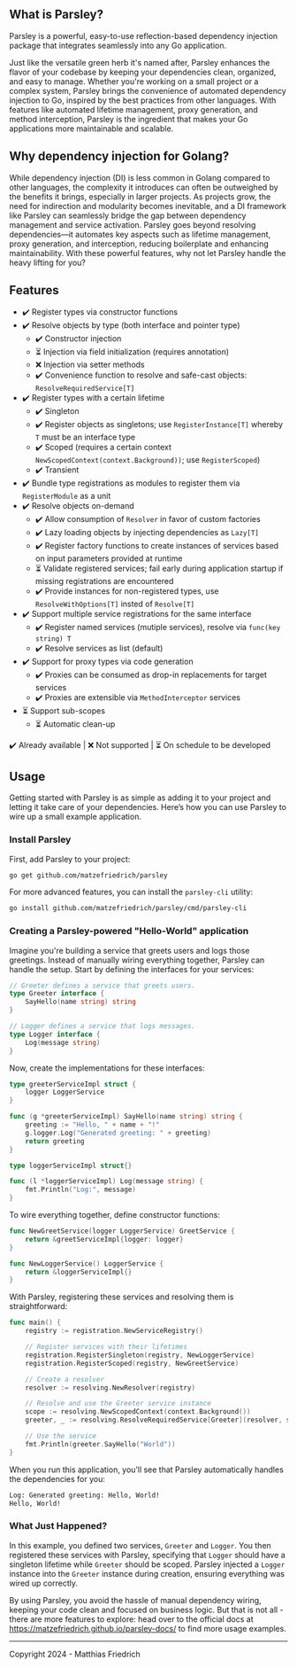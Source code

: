 ## What is Parsley?

Parsley is a powerful, easy-to-use reflection-based dependency injection package that integrates seamlessly into any Go application.

Just like the versatile green herb it's named after, Parsley enhances the flavor of your codebase by keeping your dependencies clean, organized, and easy to manage. Whether you're working on a small project or a complex system, Parsley brings the convenience of automated dependency injection to Go, inspired by the best practices from other languages. With features like automated lifetime management, proxy generation, and method interception, Parsley is the ingredient that makes your Go applications more maintainable and scalable.


## Why dependency injection for Golang?

While dependency injection (DI) is less common in Golang compared to other languages, the complexity it introduces can often be outweighed by the benefits it brings, especially in larger projects. As projects grow, the need for indirection and modularity becomes inevitable, and a DI framework like Parsley can seamlessly bridge the gap between dependency management and service activation. Parsley goes beyond resolving dependencies—it automates key aspects such as lifetime management, proxy generation, and interception, reducing boilerplate and enhancing maintainability. With these powerful features, why not let Parsley handle the heavy lifting for you?


## Features

- ✔️ Register types via constructor functions
- ✔️ Resolve objects by type (both interface and pointer type)
  - ✔️ Constructor injection
  - ⏳ Injection via field initialization (requires annotation)
  - ❌ Injection via setter methods
  - ✔️ Convenience function to resolve and safe-cast objects: `ResolveRequiredService[T]`
- ✔️ Register types with a certain lifetime
  - ✔️ Singleton
  - ✔️ Register objects as singletons; use `RegisterInstance[T]` whereby `T` must be an interface type
  - ✔️ Scoped (requires a certain context `NewScopedContext(context.Background))`; use `RegisterScoped`)
  - ✔️ Transient
- ✔️ Bundle type registrations as modules to register them via `RegisterModule` as a unit
- ✔️ Resolve objects on-demand
  - ✔️ Allow consumption of `Resolver` in favor of custom factories
  - ✔️ Lazy loading objects by injecting dependencies as `Lazy[T]`
  - ✔️ Register factory functions to create instances of services based on input parameters provided at runtime
  - ⏳ Validate registered services; fail early during application startup if missing registrations are encountered
  - ✔️ Provide instances for non-registered types, use `ResolveWithOptions[T]` insted of `Resolve[T]`
- ✔️ Support multiple service registrations for the same interface
  - ✔️ Register named services (mutiple services), resolve via `func(key string) T`
  - ✔️ Resolve services as list (default)
- ✔️ Support for proxy types via code generation
  - ✔️ Proxies can be consumed as drop-in replacements for target services
  - ✔️ Proxies are extensible via `MethodInterceptor` services
- ⏳ Support sub-scopes
  - ⏳ Automatic clean-up


✔️ Already available | ❌ Not supported | ⏳ On schedule to be developed


## Usage

Getting started with Parsley is as simple as adding it to your project and letting it take care of your dependencies. Here’s how you can use Parsley to wire up a small example application.

### Install Parsley

First, add Parsley to your project:

````sh
go get github.com/matzefriedrich/parsley
````

For more advanced features, you can install the `parsley-cli` utility:

````sh
go install github.com/matzefriedrich/parsley/cmd/parsley-cli
````

### Creating a Parsley-powered "Hello-World" application

Imagine you're building a service that greets users and logs those greetings. Instead of manually wiring everything together, Parsley can handle the setup. Start by defining the interfaces for your services:

````go
// Greeter defines a service that greets users.
type Greeter interface {
    SayHello(name string) string
}

// Logger defines a service that logs messages.
type Logger interface {
    Log(message string)
}
````

Now, create the implementations for these interfaces:

````go
type greeterServiceImpl struct {
    logger LoggerService
}

func (g *greeterServiceImpl) SayHello(name string) string {
    greeting := "Hello, " + name + "!"
    g.logger.Log("Generated greeting: " + greeting)
    return greeting
}

type loggerServiceImpl struct{}

func (l *loggerServiceImpl) Log(message string) {
    fmt.Println("Log:", message)
}
````

To wire everything together, define constructor functions:

````go
func NewGreetService(logger LoggerService) GreetService {
    return &greetServiceImpl{logger: logger}
}

func NewLoggerService() LoggerService {
    return &loggerServiceImpl{}
}
````

With Parsley, registering these services and resolving them is straightforward:

````go
func main() {
    registry := registration.NewServiceRegistry()

    // Register services with their lifetimes
    registration.RegisterSingleton(registry, NewLoggerService)
    registration.RegisterScoped(registry, NewGreetService)

    // Create a resolver
    resolver := resolving.NewResolver(registry)

    // Resolve and use the Greeter service instance
    scope := resolving.NewScopedContext(context.Background())
    greeter, _ := resolving.ResolveRequiredService[Greeter](resolver, scope)

    // Use the service
    fmt.Println(greeter.SayHello("World"))
}
````

When you run this application, you’ll see that Parsley automatically handles the dependencies for you:

````sh
Log: Generated greeting: Hello, World!
Hello, World!
````

### What Just Happened?

In this example, you defined two services, `Greeter` and `Logger`. You then registered these services with Parsley, specifying that `Logger` should have a singleton lifetime while `Greeter` should be scoped. Parsley injected a `Logger` instance into the `Greeter` instance during creation, ensuring everything was wired up correctly.

By using Parsley, you avoid the hassle of manual dependency wiring, keeping your code clean and focused on business logic. But that is not all - there are more features to explore: head over to the official docs at https://matzefriedrich.github.io/parsley-docs/ to find more usage examples.


---

Copyright 2024 - Matthias Friedrich